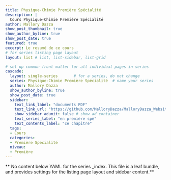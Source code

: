 ```yaml
---
title: Physique-Chimie Première Spécialité
description: |
  Cours Physique-Chimie Première Spécialité 
author: Mallory Dazza
show_post_thumbnail: true
show_author_byline: true
show_post_date: true
featured: true
excerpt: Le resumé de ce cours
# for series listing page layout
layout: list # list, list-sidebar, list-grid

# set up common front matter for all individual pages in series
cascade:
  layout: single-series       # for a series, do not change
  series: Physique-Chimie Première Spécialité  # name your series
  author: Mallory Dazza
  show_author_byline: true
  show_post_date: true
  sidebar:
    text_link_label: "documents PDF"
    text_link_url: "https://github.com/MalloryDazza/MalloryDazza_Website/tree/main/Documents"
    show_sidebar_adunit: false # show ad container
    text_series_label: "en première spé" 
    text_contents_label: "ce chapitre"
  tags:
  - Cours
  categories:
  - Première Specialité
  niveau:
  - Première
---
```


** No content below YAML for the series _index. This file is a leaf bundle, and provides settings for the listing page layout and sidebar content.**
